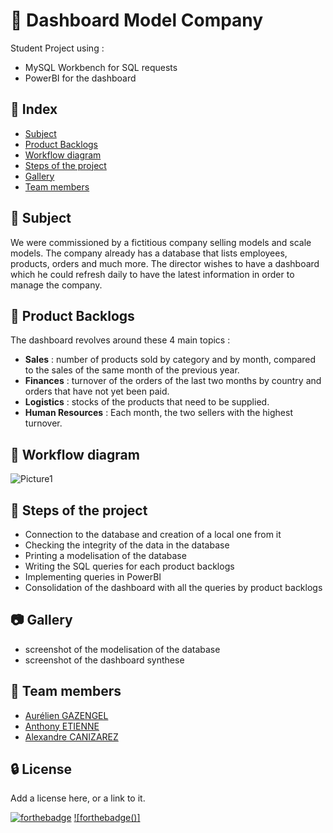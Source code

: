 # :car: Dashboard Model Company

Student Project using :
 - MySQL Workbench for SQL requests
 - PowerBI for the dashboard


## :ledger: Index

 - [Subject](https://github.com/AlexCNZRZ/Dashboard-Model-Company/edit/main/README.md#beginner-subject)
 - [Product Backlogs](https://github.com/AlexCNZRZ/Dashboard-Model-Company/edit/main/README.md#dart-product-backlogs)
 - [Workflow diagram](https://github.com/AlexCNZRZ/Dashboard-Model-Company/edit/main/README.md#wrench-tools)
 - [Steps of the project](https://github.com/AlexCNZRZ/Dashboard-Model-Company/edit/main/README.md#scroll-steps-of-the-project)
 - [Gallery](https://github.com/AlexCNZRZ/Dashboard-Model-Company/edit/main/README.md#camera-gallery)
 - [Team members](https://github.com/AlexCNZRZ/Dashboard-Model-Company/edit/main/README.md#handshake-team-members)


## :beginner: Subject

We were commissioned by a fictitious company selling models and scale models.
The company already has a database that lists employees, products, orders and much more.
The director wishes to have a dashboard which he could refresh daily to have the latest information in order to manage the company.


## :dart: Product Backlogs

The dashboard revolves around these 4 main topics : 
- **Sales** : number of products sold by category and by month, compared to the sales of the same month of the previous year.
- **Finances** : turnover of the orders of the last two months by country and orders that have not yet been paid.
- **Logistics** : stocks of the products that need to be supplied.
- **Human Resources** : Each month, the two sellers with the highest turnover.


## :twisted_rightwards_arrows: Workflow diagram

![Picture1](Pictures/name_file.png)


## :scroll: Steps of the project

- Connection to the database and creation of a local one from it
- Checking the integrity of the data in the database
- Printing a modelisation of the database
- Writing the SQL queries for each product backlogs
- Implementing queries in PowerBI
- Consolidation of the dashboard with all the queries by product backlogs


## :camera: Gallery

 - screenshot of the modelisation of the database
 - screenshot of the dashboard synthese


## :handshake: Team members

- [Aurélien GAZENGEL](https://github.com/Aurelien-GZL)
- [Anthony ETIENNE](https://github.com/Anthowheels)
- [Alexandre CANIZAREZ](https://github.com/AlexCNZRZ)


## :lock: License

Add a license here, or a link to it.


[![forthebadge](https://forthebadge.com/images/badges/built-with-love.svg)](https://forthebadge.com)
[![forthebadge()]](https://forthebadge.com)
